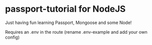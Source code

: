 # passport-tutorial for NodeJS

Just having fun learning Passport, Mongoose and some Node!

Requires an .env in the route (rename .env-example and add your own config)